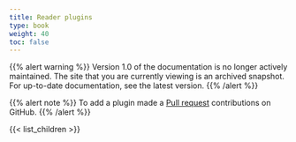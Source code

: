 ```yaml
---
title: Reader plugins
type: book
weight: 40
toc: false
---
```

{{% alert warning %}}
Version 1.0 of the documentation is no longer actively maintained. The site that you are currently viewing is an archived snapshot. For up-to-date documentation, see the latest version.
{{% /alert %}}

{{% alert note %}} To add a plugin made a [Pull request](https://github.com/eclipse/keyple-website/pulls) contributions on GitHub. {{% /alert %}} 

{{< list_children >}}